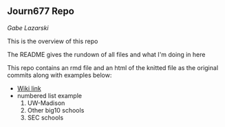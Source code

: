 ## Journ677 Repo
*Gabe Lazarski*

This is the overview of this repo

The README gives the rundown of all files and what I'm doing in here

This repo contains an rmd file and an html of the knitted file as the original commits along with examples below:

- [Wiki link](https://en.wikipedia.org/wiki/Letterboxd)
- numbered list example
	1.  UW-Madison
	2.	Other big10 schools
	3.	SEC schools